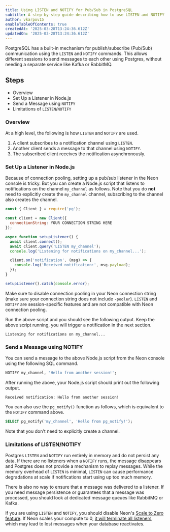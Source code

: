 ```yaml
---
title: Using LISTEN and NOTIFY for Pub/Sub in PostgreSQL
subtitle: A step-by-step guide describing how to use LISTEN and NOTIFY for pub/sub in Postgres
author: vkarpov15
enableTableOfContents: true
createdAt: '2025-03-28T13:24:36.612Z'
updatedOn: '2025-03-28T13:24:36.612Z'
---
```


PostgreSQL has a built-in mechanism for publish/subscribe (Pub/Sub) communication using the `LISTEN` and `NOTIFY` commands.
This allows different sessions to send messages to each other using Postgres, without needing a separate service like Kafka or RabbitMQ.

## Steps

* Overview
* Set Up a Listener in Node.js
* Send a Message using `NOTIFY`
* Limitations of `LISTEN`/`NOTIFY`

### Overview

At a high level, the following is how `LISTEN` and `NOTIFY` are used.

1. A client subscribes to a notification channel using `LISTEN`.
2. Another client sends a message to that channel using `NOTIFY`.
3. The subscribed client receives the notification asynchronously.

### Set Up a Listener in Node.js

Because of connection pooling, setting up a pub/sub listener in the Neon console is tricky.
But you can create a Node.js script that listens to notifications on the channel `my_channel` as follows.
Note that you do **not** need to explicitly create the `my_channel` channel, subscribing to the channel also creates the channel.

```javascript
const { Client } = require('pg');

const client = new Client({
  connectionString: YOUR CONNECTION STRING HERE
});

async function setupListener() {
  await client.connect();
  await client.query('LISTEN my_channel');
  console.log('Listening for notifications on my_channel...');

  client.on('notification', (msg) => {
    console.log('Received notification:', msg.payload);
  });
}

setupListener().catch(console.error);
```

Make sure to disable connection pooling in your Neon connection string (make sure your connection string does not include `-pooler`).
`LISTEN` and `NOTIFY` are session-specific features and are not compatible with Neon connection pooling.

Run the above script and you should see the following output.
Keep the above script running, you will trigger a notification in the next section.

```
Listening for notifications on my_channel...
```

### Send a Message using NOTIFY

You can send a message to the above Node.js script from the Neon console using the following SQL command.

```sql
NOTIFY my_channel, 'Hello from another session!';
```

After running the above, your Node.js script should print out the following output.

```
Received notification: Hello from another session!
```

You can also use the `pg_notify()` function as follows, which is equivalent to the `NOTIFY` command above.

```sql
SELECT pg_notify('my_channel', 'Hello from pg_notify!');
```

Note that you don't need to explicitly create a channel.

### Limitations of LISTEN/NOTIFY

Postgres `LISTEN` and `NOTIFY` run entirely in memory and do not persist any data.
If there are no listeners when a `NOTIFY` runs, the message disappears and Postgres does not provide a mechanism to replay messages.
While the memory overhead of `LISTEN` is minimal, `LISTEN` can cause performance degradations at scale if notifications start using up too much memory.

There is also no way to ensure that a message was delivered to a listener.
If you need message persistence or guarantees that a message was processed, you should look at dedicated message queues like RabbitMQ or Kafka.

If you are using `LISTEN` and `NOTIFY`, you should disable Neon's [Scale to Zero feature](https://neon.tech/docs/introduction/scale-to-zero).
If Neon scales your compute to 0, [it will terminate all listeners](https://neon.tech/docs/reference/compatibility#session-context), which may lead to lost messages when your database reactivates.
